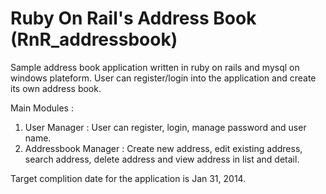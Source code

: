Ruby On Rail's Address Book (RnR_addressbook)
=============================================
Sample address book application written in ruby on rails and mysql on windows plateform. User can register/login into the application and create its own address book.


Main Modules : 
1) User Manager : User can register, login, manage password and user name. 
2) Addressbook Manager : Create new address, edit existing address, search address, delete address and view address in list and detail.

Target complition date for the application is Jan 31, 2014.
